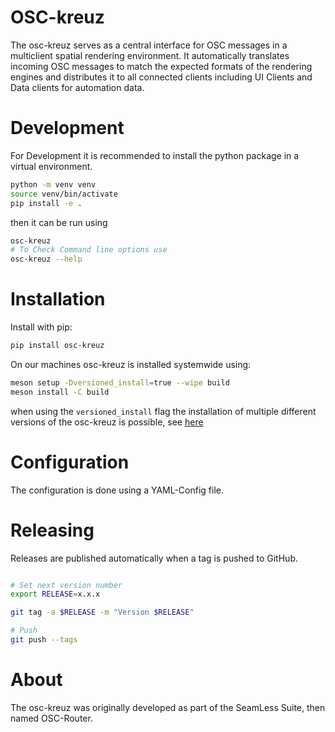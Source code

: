 # OSC-kreuz
The osc-kreuz serves as a central interface for OSC messages in a multiclient spatial rendering environment. It automatically translates incoming OSC messages to match the expected formats of the rendering engines and distributes it to all connected clients including UI Clients and Data clients for automation data.

# Development
For Development it is recommended to install the python package in a virtual environment.
``` bash
python -m venv venv
source venv/bin/activate
pip install -e .
```
then it can be run using 
```bash
osc-kreuz
# To Check Command line options use
osc-kreuz --help
``` 

# Installation
Install with pip:
```bash
pip install osc-kreuz
```

On our machines osc-kreuz is installed systemwide using:
``` bash
meson setup -Dversioned_install=true --wipe build
meson install -C build
```

when using the `versioned_install` flag the installation of multiple different versions of the osc-kreuz is possible, see [here](versioned_install.md)

# Configuration
The configuration is done using a YAML-Config file.

# Releasing

Releases are published automatically when a tag is pushed to GitHub.

``` bash

# Set next version number
export RELEASE=x.x.x

git tag -a $RELEASE -m "Version $RELEASE"

# Push
git push --tags
```
# About
The osc-kreuz was originally developed as part of the SeamLess Suite, then named OSC-Router.